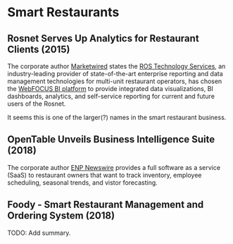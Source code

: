 # Smart Restaurants

## Rosnet Serves Up Analytics for Restaurant Clients (2015)

The corporate author [Marketwired](Rosnet_Analytics_for_Resturant_Clients.pdf) states the [ROS Technology Services](https://www.rosnet.com/), an industry-leading provider of state-of-the-art enterprise reporting and data management technologies for multi-unit restaurant operators, has chosen the [WebFOCUS BI platform](https://www.informationbuilders.com/products/bi-and-analytics-platform) to provide integrated data visualizations, BI dashboards, analytics, and self-service reporting for current and future users of the Rosnet.

It seems this is one of the larger(?) names in the smart restaurant business.

## OpenTable Unveils Business Intelligence Suite (2018)

The corporate author [ENP Newswire](OpenTable_Unveils_BI_Suite.pdf) provides a full software as a service (SaaS) to restaurant owners that want to track inventory, employee scheduling, seasonal trends, and vistor forecasting.

## Foody - Smart Restaurant Management and Ordering System (2018)

TODO: Add summary.